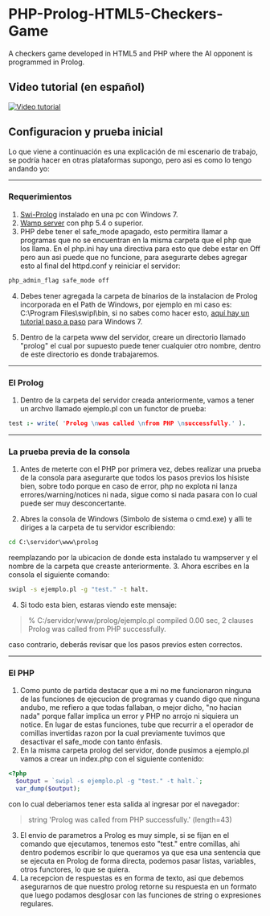 PHP-Prolog-HTML5-Checkers-Game
========

A checkers game developed in HTML5 and PHP where the AI opponent is programmed in Prolog.

## Video tutorial (en español)
[![Video tutorial](https://img.youtube.com/vi/3sUj523cfPE/0.jpg)](https://www.youtube.com/watch?v=3sUj523cfPE)


## Configuracion y prueba inicial
Lo que viene a continuación es una explicación de mi escenario de trabajo, se podría hacer en otras plataformas supongo, pero asi es como lo tengo andando yo:

---

### Requerimientos
1. [Swi-Prolog](http://www.swi-prolog.org/Download.html) instalado en una pc con Windows 7.
2. [Wamp server](http://www.wampserver.com/) con php 5.4 o superior.
3. PHP debe tener el safe_mode apagado, esto permitira llamar a programas que no se encuentran en la misma carpeta que el php que los llama. En el php.ini hay una directiva para esto que debe estar en Off pero aun asi puede que no funcione, para asegurarte debes agregar esto al final del httpd.conf y reiniciar el servidor:

```apache
php_admin_flag safe_mode off
```

4. Debes tener agregada la carpeta de binarios de la instalacion de Prolog incorporada en el Path de Windows, por ejemplo en mi caso es: C:\Program Files\swipl\bin, si no sabes como hacer esto, [aquí hay un tutorial paso a paso](http://furniman.blogspot.com.ar/2012/02/anadir-un-directorio-al-path-del.html) para Windows 7.

5. Dentro de la carpeta www del servidor, creare un directorio llamado "prolog" el cual por supuesto puede tener cualquier otro nombre, dentro de este directorio es donde trabajaremos.

---

### El Prolog

1. Dentro de la carpeta del servidor creada anteriormente, vamos a tener un archvo llamado ejemplo.pl con un functor de prueba:

```prolog
test :- write( 'Prolog \nwas called \nfrom PHP \nsuccessfully.' ).
```

---

### La prueba previa de la consola

1. Antes de meterte con el PHP por primera vez, debes realizar una prueba de la consola para asegurarte que todos los pasos previos los hisiste bien, sobre todo porque en caso de error, php no explota ni lanza errores/warning/notices ni nada, sigue como si nada pasara con lo cual puede ser muy desconcertante.

2. Abres la consola de Windows (Simbolo de sistema o cmd.exe) y alli te diriges a la carpeta de tu servidor escribiendo:

```bat
cd C:\servidor\www\prolog
```
 
reemplazando por la ubicacion de donde esta instalado tu wampserver y el nombre de la carpeta que creaste anteriormente.
3. Ahora escribes en la consola el siguiente comando:

```bat
swipl -s ejemplo.pl -g "test." -t halt.
``` 

4. Si todo esta bien, estaras viendo este mensaje:


> % C:/servidor/www/prolog/ejemplo.pl compiled 0.00 sec, 2 clauses
Prolog
was called
from PHP
successfully.

caso contrario, deberás revisar que los pasos previos esten correctos.

---

### El PHP
1. Como punto de partida destacar que a mi no me funcionaron ninguna de las funciones de ejecucion de programas y cuando digo que ninguna andubo, me refiero a que todas fallaban, o mejor dicho, "no hacian nada" porque fallar implica un error y PHP no arrojo ni siquiera un notice.
En lugar de estas funciones, tube que recurrir a el operador de comillas invertidas razon por la cual previamente tuvimos que desactivar el safe_mode con tanto énfasis.
2. En la misma carpeta prolog del servidor, donde pusimos a ejemplo.pl vamos a crear un index.php con el siguiente contenido:

```php
<?php  
  $output = `swipl -s ejemplo.pl -g "test." -t halt.`;
  var_dump($output);
```
con lo cual deberiamos tener esta salida al ingresar por el navegador:

> string 'Prolog 
was called 
from PHP 
successfully.' (length=43)

3. El envio de parametros a Prolog es muy simple, si se fijan en el comando que ejecutamos, tenemos esto "test." entre comillas, ahi dentro podemos escribir lo que queramos ya que esa una sentencia que se ejecuta en Prolog de forma directa, podemos pasar listas, variables, otros functores, lo que se quiera.
4. La recepcion de respuestas es en forma de texto, asi que debemos asegurarnos de que nuestro prolog retorne su respuesta en un formato que luego podamos desglosar con las funciones de string o expresiones regulares.
